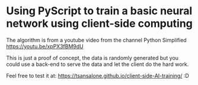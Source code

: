 # Using PyScript to train a basic neural network using client-side computing

The algorithm is from a youtube video from the channel Python Simplified
https://youtu.be/xpPX3fBM9dU

This is just a proof of concept, the data is randomly generated but you could use a back-end to serve the data and let the client do the hard work.

Feel free to test it at: https://tsansalone.github.io/client-side-AI-training/ :D

